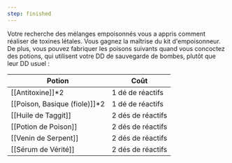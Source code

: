 ```yaml
---
step: finished
---
```

Votre recherche des mélanges empoisonnés vous a appris comment réaliser de toxines létales. Vous gagnez la maîtrise du kit d'empoisonneur. De plus, vous pouvez fabriquer les poisons suivants quand vous concoctez des potions, qui utilisent votre DD de sauvegarde de bombes, plutôt que leur DD usuel : 

| Potion                         | Coût              |
| ------------------------------ | ----------------- |
| [[Antitoxine]]\*2              | 1 dé de réactifs  |
| [[Poison, Basique (fiole)]]\*2 | 1 dé de réactifs  |
| [[Huile de Taggit]]            | 2 dés de réactifs |
| [[Potion de Poison]]           | 2 dés de réactifs |
| [[Venin de Serpent]]           | 2 dés de réactifs |
| [[Sérum de Vérité]]            | 2 dés de réactifs |
